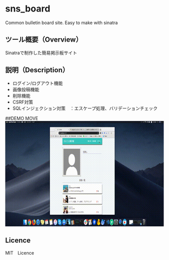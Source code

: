 # sns_board
 Common bulletin board site. Easy to make with sinatra

## ツール概要（Overview）
Sinatraで制作した簡易掲示板サイト

## 説明（Description）
- ログイン/ログアウト機能　
- 画像投稿機能　
- 削除機能　
- CSRF対策　
- SQLインジェクション対策　：エスケープ処理、バリデーションチェック　

##DEMO MOVE
![circleanimationmuvie](https://github.com/osukar0710/sns_board/blob/master/sns_board.mov.gif)
## Licence
MIT　Licence
